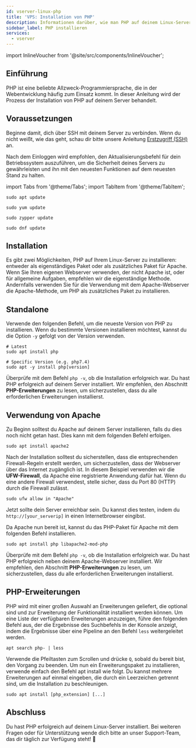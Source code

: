 ```yaml
---
id: vserver-linux-php
title: 'VPS: Installation von PHP'
description: Informationen darüber, wie man PHP auf deinem Linux-Server von ZAP-Hosting.com installiert - ZAP-Hosting.com Dokumentation
sidebar_label: PHP installieren
services:
  - vserver
---
```


import InlineVoucher from '@site/src/components/InlineVoucher';
 
## Einführung

PHP ist eine beliebte Allzweck-Programmiersprache, die in der Webentwicklung häufig zum Einsatz kommt. In dieser Anleitung wird der Prozess der Installation von PHP auf deinem Server behandelt.

<InlineVoucher />

## Voraussetzungen

Beginne damit, dich über SSH mit deinem Server zu verbinden. Wenn du nicht weißt, wie das geht, schau dir bitte unsere Anleitung [Erstzugriff (SSH)](vserver-linux-ssh.md) an.

Nach dem Einloggen wird empfohlen, den Aktualisierungsbefehl für dein Betriebssystem auszuführen, um die Sicherheit deines Servers zu gewährleisten und ihn mit den neuesten Funktionen auf dem neuesten Stand zu halten.

import Tabs from '@theme/Tabs';
import TabItem from '@theme/TabItem';

<Tabs>
<TabItem value="ubuntu-debian" label="Ubuntu & Debian" default>

```
sudo apt update
```

</TabItem>
<TabItem value="centos" label="CentOS">

```
sudo yum update
```

</TabItem>
<TabItem value="opensuse" label="OpenSUSE">

```
sudo zypper update
```

</TabItem>
<TabItem value="fedora" label="Fedora">

```
sudo dnf update
```

</TabItem>
</Tabs>

## Installation

Es gibt zwei Möglichkeiten, PHP auf Ihrem Linux-Server zu installieren: entweder als eigenständiges Paket oder als zusätzliches Paket für Apache. Wenn Sie Ihren eigenen Webserver verwenden, der nicht Apache ist, oder für allgemeine Aufgaben, empfehlen wir die eigenständige Methode. Andernfalls verwenden Sie für die Verwendung mit dem Apache-Webserver die Apache-Methode, um PHP als zusätzliches Paket zu installieren.

## Standalone

Verwende den folgenden Befehl, um die neueste Version von PHP zu installieren. Wenn du bestimmte Versionen installieren möchtest, kannst du die Option `-y` gefolgt von der Version verwenden.
```
# Latest
sudo apt install php

# Specific Version (e.g. php7.4)
sudo apt -y install php[version]
```

Überprüfe mit dem Befehl `php -v`, ob die Installation erfolgreich war. Du hast PHP erfolgreich auf deinem Server installiert. Wir empfehlen, den Abschnitt **PHP-Erweiterungen** zu lesen, um sicherzustellen, dass du alle erforderlichen Erweiterungen installierst.

## Verwendung von Apache

Zu Beginn solltest du Apache auf deinem Server installieren, falls du dies noch nicht getan hast. Dies kann mit dem folgenden Befehl erfolgen.
```
sudo apt install apache2
```

Nach der Installation solltest du sicherstellen, dass die entsprechenden Firewall-Regeln erstellt werden, um sicherzustellen, dass der Webserver über das Internet zugänglich ist. In diesem Beispiel verwenden wir die **UFW-Firewall**, da Apache eine registrierte Anwendung dafür hat. Wenn du eine andere Firewall verwendest, stelle sicher, dass du Port 80 (HTTP) durch die Firewall zulässt.
```
sudo ufw allow in "Apache"
```

Jetzt sollte dein Server erreichbar sein. Du kannst dies testen, indem du `http://[your_serverip]` in einen Internetbrowser eingibst.

Da Apache nun bereit ist, kannst du das PHP-Paket für Apache mit dem folgenden Befehl installieren.
```
sudo apt install php libapache2-mod-php
```

Überprüfe mit dem Befehl `php -v`, ob die Installation erfolgreich war. Du hast PHP erfolgreich neben deinem Apache-Webserver installiert. Wir empfehlen, den Abschnitt **PHP-Erweiterungen** zu lesen, um sicherzustellen, dass du alle erforderlichen Erweiterungen installierst.

## PHP-Erweiterungen

PHP wird mit einer großen Auswahl an Erweiterungen geliefert, die optional sind und zur Erweiterung der Funktionalität installiert werden können. Um eine Liste der verfügbaren Erweiterungen anzuzeigen, führe den folgenden Befehl aus, der die Ergebnisse des Suchbefehls in der Konsole anzeigt, indem die Ergebnisse über eine Pipeline an den Befehl `less` weitergeleitet werden.
```
apt search php- | less
```

Verwende die Pfeiltasten zum Scrollen und drücke `Q`, sobald du bereit bist, den Vorgang zu beenden. Um nun ein Erweiterungspaket zu installieren, verwende einfach den Befehl apt install wie folgt. Du kannst mehrere Erweiterungen auf einmal eingeben, die durch ein Leerzeichen getrennt sind, um die Installation zu beschleunigen.
```
sudo apt install [php_extension] [...]
```

## Abschluss

Du hast PHP erfolgreich auf deinem Linux-Server installiert. Bei weiteren Fragen oder für Unterstützung wende dich bitte an unser Support-Team, das dir täglich zur Verfügung steht! 🙂